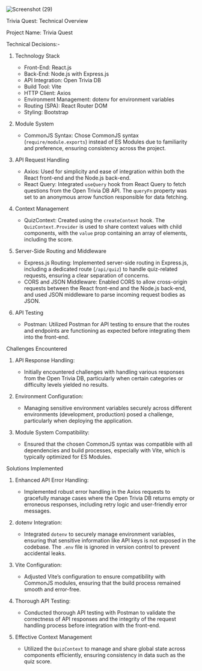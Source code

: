 ![Screenshot (29)](https://github.com/user-attachments/assets/7ba8d1ed-2487-4c4b-9148-72803578d67f)

 Trivia Quest: Technical Overview

Project Name: Trivia Quest

Technical Decisions:-

1. Technology Stack
   - Front-End: React.js
   - Back-End: Node.js with Express.js
   - API Integration: Open Trivia DB
   - Build Tool: Vite
   - HTTP Client:  Axios
   - Environment Management: dotenv for environment variables
   - Routing (SPA): React Router DOM
   - Styling: Bootstrap

2. Module System
   - CommonJS Syntax: Chose CommonJS syntax (`require/module.exports`) instead of ES Modules due to familiarity and preference, ensuring consistency across the project.

3. API Request Handling
   - Axios: Used for simplicity and ease of integration within both the React front-end and the Node.js back-end.
   - React Query: Integrated `useQuery` hook from React Query to fetch questions from the Open Trivia DB API. The `queryFn` property was set to an anonymous arrow function responsible for data fetching.

4. Context Management
   - QuizContext: Created using the `createContext` hook. The `QuizContext.Provider` is used to share context values with child components, with the `value` prop containing an array of elements, including the score.

5. Server-Side Routing and Middleware
   - Express.js Routing: Implemented server-side routing in Express.js, including a dedicated route (`/api/quiz`) to handle quiz-related requests, ensuring a clear separation of concerns.
   - CORS and JSON Middleware: Enabled CORS to allow cross-origin requests between the React front-end and the Node.js back-end, and used JSON middleware to parse incoming request bodies as JSON.

6. API Testing
   - Postman: Utilized Postman for API testing to ensure that the routes and endpoints are functioning as expected before integrating them into the front-end.

Challenges Encountered

1. API Response Handling:
   - Initially encountered challenges with handling various responses from the Open Trivia DB, particularly when certain categories or difficulty levels yielded no results.

2. Environment Configuration:
   - Managing sensitive environment variables securely across different environments (development, production) posed a challenge, particularly when deploying the application.

3. Module System Compatibility:
   - Ensured that the chosen CommonJS syntax was compatible with all dependencies and build processes, especially with Vite, which is typically optimized for ES Modules.

Solutions Implemented

1. Enhanced API Error Handling:
   - Implemented robust error handling in the Axios requests to gracefully manage cases where the Open Trivia DB returns empty or erroneous responses, including retry logic and user-friendly error messages.

2. dotenv Integration:
   - Integrated `dotenv` to securely manage environment variables, ensuring that sensitive information like API keys is not exposed in the codebase. The `.env` file is ignored in version control to prevent accidental leaks.

3. Vite Configuration:
   - Adjusted Vite’s configuration to ensure compatibility with CommonJS modules, ensuring that the build process remained smooth and error-free.

4. Thorough API Testing:
   - Conducted thorough API testing with Postman to validate the correctness of API responses and the integrity of the request handling process before integration with the front-end.

5. Effective Context Management
   - Utilized the `QuizContext` to manage and share global state across components efficiently, ensuring consistency in data such as the quiz score.

